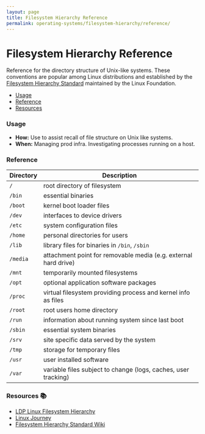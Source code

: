 ```yaml
---
layout: page
title: Filesystem Hierarchy Reference
permalink: operating-systems/filesystem-hierarchy/reference/
---
```

# Filesystem Hierarchy Reference

Reference for the directory structure of Unix-like systems. These conventions
are popular among Linux distributions and established by the [Filesystem
Hierarchy Standard](https://wiki.linuxfoundation.org/lsb/fhs) maintained by the
Linux Foundation.

- [Usage](#usage)
- [Reference](#reference)
- [Resources](#resources-%F0%9F%93%9A)

### Usage

- **How:** Use to assist recall of file structure on Unix like systems.
- **When:** Managing prod infra. Investigating processes running on a host.

### Reference

| **Directory** | **Description** |
| -------- | -------- |
| `/` | root directory of filesystem |
| `/bin` | essential binaries |
| `/boot` | kernel boot loader files  |
| `/dev` | interfaces to device drivers |
| `/etc` | system configuration files |
| `/home` | personal directories for users |
| `/lib` | library files for binaries in `/bin`, `/sbin` |
| `/media` | attachment point for removable media (e.g. external hard drive) |
| `/mnt` | temporarily mounted filesystems |
| `/opt` | optional application software packages |
| `/proc` | virtual filesystem providing process and kernel info as files |
| `/root` | root users home directory |
| `/run` | information about running system since last boot |
| `/sbin` | essential system binaries |
| `/srv` | site specific data served by the system |
| `/tmp` | storage for temporary files |
| `/usr` | user installed software |
| `/var` | variable files subject to change (logs, caches, user tracking) |

### Resources 📚
- [LDP Linux Filesystem Hierarchy](https://tldp.org/LDP/Linux-Filesystem-Hierarchy/html/index.html)
- [Linux Journey](https://linuxjourney.com/lesson/filesystem-hierarchy)
- [Filesystem Hierarchy Standard Wiki](https://en.wikipedia.org/wiki/Filesystem_Hierarchy_Standard#cite_note-1)
